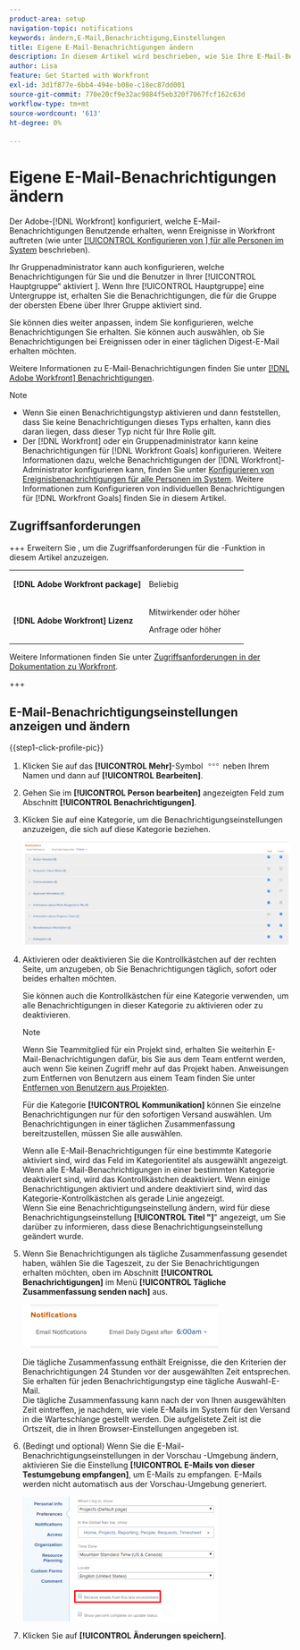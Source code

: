 ```yaml
---
product-area: setup
navigation-topic: notifications
keywords: ändern,E-Mail,Benachrichtigung,Einstellungen
title: Eigene E-Mail-Benachrichtigungen ändern
description: In diesem Artikel wird beschrieben, wie Sie Ihre E-Mail-Benachrichtigungen in Ihrem Benutzerprofil verwalten können.
author: Lisa
feature: Get Started with Workfront
exl-id: 3d1f877e-6bb4-494e-b08e-c18ec87dd001
source-git-commit: 770e20cf9e32ac9884f5eb320f7067fcf162c63d
workflow-type: tm+mt
source-wordcount: '613'
ht-degree: 0%

---
```


# Eigene E-Mail-Benachrichtigungen ändern

<!-- Audited: 1/2024 -->

Der Adobe-[!DNL Workfront] konfiguriert, welche E-Mail-Benachrichtigungen Benutzende erhalten, wenn Ereignisse in Workfront auftreten (wie unter [[!UICONTROL Konfigurieren von &#x200B;] für alle Personen im System](../../administration-and-setup/manage-workfront/emails/configure-event-notifications-for-everyone-in-the-system.md) beschrieben).

Ihr Gruppenadministrator kann auch konfigurieren, welche Benachrichtigungen für Sie und die Benutzer in Ihrer [!UICONTROL Hauptgruppe“ aktiviert &#x200B;]. Wenn Ihre [!UICONTROL Hauptgruppe] eine Untergruppe ist, erhalten Sie die Benachrichtigungen, die für die Gruppe der obersten Ebene über Ihrer Gruppe aktiviert sind.

Sie können dies weiter anpassen, indem Sie konfigurieren, welche Benachrichtigungen Sie erhalten. Sie können auch auswählen, ob Sie Benachrichtigungen bei Ereignissen oder in einer täglichen Digest-E-Mail erhalten möchten.

Weitere Informationen zu E-Mail-Benachrichtigungen finden Sie unter [[!DNL Adobe Workfront] Benachrichtigungen](../../workfront-basics/using-notifications/wf-notifications.md).

>[!NOTE]
>
>* Wenn Sie einen Benachrichtigungstyp aktivieren und dann feststellen, dass Sie keine Benachrichtigungen dieses Typs erhalten, kann dies daran liegen, dass dieser Typ nicht für Ihre Rolle gilt.
>* Der [!DNL Workfront] oder ein Gruppenadministrator kann keine Benachrichtigungen für [!DNL Workfront Goals] konfigurieren. Weitere Informationen dazu, welche Benachrichtigungen der [!DNL Workfront]-Administrator konfigurieren kann, finden Sie unter [Konfigurieren von Ereignisbenachrichtigungen für alle Personen im System](../../administration-and-setup/manage-workfront/emails/configure-event-notifications-for-everyone-in-the-system.md). Weitere Informationen zum Konfigurieren von individuellen Benachrichtigungen für [!DNL Workfront Goals] finden Sie in diesem Artikel.
>

## Zugriffsanforderungen

+++ Erweitern Sie , um die Zugriffsanforderungen für die -Funktion in diesem Artikel anzuzeigen.

<table style="table-layout:auto"> 
 <col> 
 </col> 
 <col> 
 </col> 
 <tbody> 
  <tr> 
   <td role="rowheader"><strong>[!DNL Adobe Workfront package]</strong></td> 
   <td> <p>Beliebig</p> </td> 
  </tr> 
  <tr> 
   <td role="rowheader"><strong>[!DNL Adobe Workfront] Lizenz</strong></td> 
   <td> <p>Mitwirkender oder höher</p>
   <p>Anfrage oder höher</p>
   </td> 
  </tr> 
 </tbody> 
</table>

Weitere Informationen finden Sie unter [Zugriffsanforderungen in der Dokumentation zu Workfront](/help/quicksilver/administration-and-setup/add-users/access-levels-and-object-permissions/access-level-requirements-in-documentation.md).

+++

## E-Mail-Benachrichtigungseinstellungen anzeigen und ändern

{{step1-click-profile-pic}}

1. Klicken Sie auf das **[!UICONTROL Mehr]**-Symbol ![Mehr](assets/more-icon.png) neben Ihrem Namen und dann auf **[!UICONTROL Bearbeiten]**.

1. Gehen Sie im **[!UICONTROL Person bearbeiten]** angezeigten Feld zum Abschnitt **[!UICONTROL Benachrichtigungen]**.

1. Klicken Sie auf eine Kategorie, um die Benachrichtigungseinstellungen anzuzeigen, die sich auf diese Kategorie beziehen.

   ![Meine Profilbenachrichtigungen](assets/my-profile-notifications.png)

1. Aktivieren oder deaktivieren Sie die Kontrollkästchen auf der rechten Seite, um anzugeben, ob Sie Benachrichtigungen täglich, sofort oder beides erhalten möchten.

   Sie können auch die Kontrollkästchen für eine Kategorie verwenden, um alle Benachrichtigungen in dieser Kategorie zu aktivieren oder zu deaktivieren.

   >[!NOTE]
   >
   >Wenn Sie Teammitglied für ein Projekt sind, erhalten Sie weiterhin E-Mail-Benachrichtigungen dafür, bis Sie aus dem Team entfernt werden, auch wenn Sie keinen Zugriff mehr auf das Projekt haben. Anweisungen zum Entfernen von Benutzern aus einem Team finden Sie unter [Entfernen von Benutzern aus Projekten](../../manage-work/projects/manage-projects/remove-users-from-projects.md).

   Für die Kategorie **[!UICONTROL Kommunikation]** können Sie einzelne Benachrichtigungen nur für den sofortigen Versand auswählen. Um Benachrichtigungen in einer täglichen Zusammenfassung bereitzustellen, müssen Sie alle auswählen.

   Wenn alle E-Mail-Benachrichtigungen für eine bestimmte Kategorie aktiviert sind, wird das Feld im Kategorientitel als ausgewählt angezeigt. Wenn alle E-Mail-Benachrichtigungen in einer bestimmten Kategorie deaktiviert sind, wird das Kontrollkästchen deaktiviert. Wenn einige Benachrichtigungen aktiviert und andere deaktiviert sind, wird das Kategorie-Kontrollkästchen als gerade Linie angezeigt.\
   Wenn Sie eine Benachrichtigungseinstellung ändern, wird für diese Benachrichtigungseinstellung **[!UICONTROL Titel &quot;]**&quot; angezeigt, um Sie darüber zu informieren, dass diese Benachrichtigungseinstellung geändert wurde.

1. Wenn Sie Benachrichtigungen als tägliche Zusammenfassung gesendet haben, wählen Sie die Tageszeit, zu der Sie Benachrichtigungen erhalten möchten, oben im Abschnitt **[!UICONTROL Benachrichtigungen]** im Menü **[!UICONTROL Tägliche Zusammenfassung senden nach]** aus.

   ![Daily Digest - Tageszeit auswählen](assets/digest-time-stamp-my-settings-350x78.png)

   Die tägliche Zusammenfassung enthält Ereignisse, die den Kriterien der Benachrichtigungen 24 Stunden vor der ausgewählten Zeit entsprechen. Sie erhalten für jeden Benachrichtigungstyp eine tägliche Auswahl-E-Mail.\
   Die tägliche Zusammenfassung kann nach der von Ihnen ausgewählten Zeit eintreffen, je nachdem, wie viele E-Mails im System für den Versand in die Warteschlange gestellt werden. Die aufgelistete Zeit ist die Ortszeit, die in Ihren Browser-Einstellungen angegeben ist.

1. (Bedingt und optional) Wenn Sie die E-Mail-Benachrichtigungseinstellungen in der Vorschau -Umgebung ändern, aktivieren Sie die Einstellung **[!UICONTROL E-Mails von dieser Testumgebung empfangen]**, um E-Mails zu empfangen. E-Mails werden nicht automatisch aus der Vorschau-Umgebung generiert.

   ![E-Mails von Sandbox empfangen](assets/receive-emails-from-sandbox-setting-edit-350x223.png)

1. Klicken Sie auf **[!UICONTROL Änderungen speichern]**.
